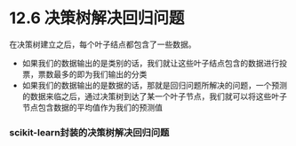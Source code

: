 # 12.6 决策树解决回归问题

在决策树建立之后，每个叶子结点都包含了一些数据。
- 如果我们的数据输出的是类别的话，我们就让这些叶子结点包含的数据进行投票，票数最多的即为我们输出的分类
- 如果我们的数据输出的是数据的话，那就是回归问题所解决的问题，一个预测的数据来临之后，通过决策树到达了某一个叶子节点，我们就可以将这些叶子节点包含数据的平均值作为我们的预测值

### scikit-learn封装的决策树解决回归问题

